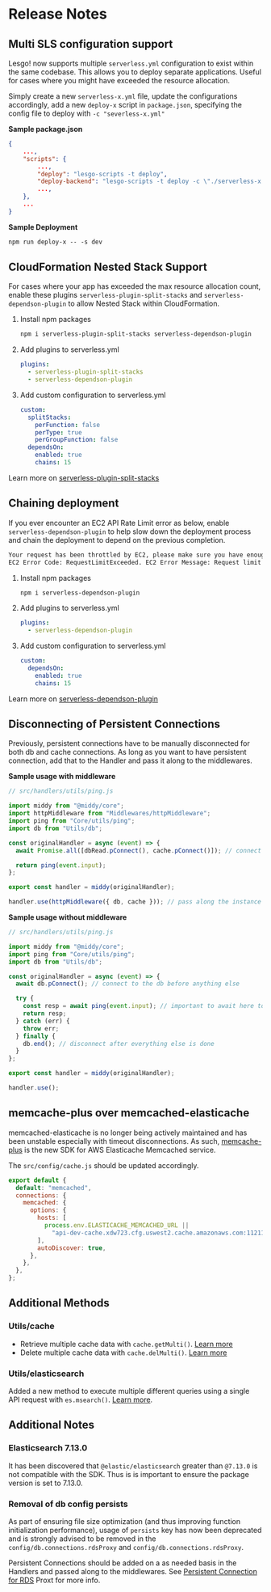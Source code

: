 # Release Notes

## Multi SLS configuration support

Lesgo! now supports multiple `serverless.yml` configuration to exist within the same codebase. This allows you to deploy separate applications. Useful for cases where you might have exceeded the resource allocation.

Simply create a new `serverless-x.yml` file, update the configurations accordingly, add a new `deploy-x` script in `package.json`, specifying the config file to deploy with `-c "severless-x.yml"`

**Sample package.json**

```json
{
    ...,
    "scripts": {
        ...,
        "deploy": "lesgo-scripts -t deploy",
        "deploy-backend": "lesgo-scripts -t deploy -c \"./serverless-x.yml\"",
        ...,
    },
    ...
}
```

**Sample Deployment**

```apache
npm run deploy-x -- -s dev
```

## CloudFormation Nested Stack Support

For cases where your app has exceeded the max resource allocation count, enable these plugins `serverless-plugin-split-stacks` and `serverless-dependson-plugin` to allow Nested Stack within CloudFormation.

1. Install npm packages
   ```apache
   npm i serverless-plugin-split-stacks serverless-dependson-plugin
   ```
2. Add plugins to serverless.yml
   ```yaml
   plugins:
     - serverless-plugin-split-stacks
     - serverless-dependson-plugin
   ```
3. Add custom configuration to serverless.yml
   ```yaml
   custom:
     splitStacks:
       perFunction: false
       perType: true
       perGroupFunction: false
     dependsOn:
       enabled: true
       chains: 15
   ```

Learn more on [serverless-plugin-split-stacks](https://www.npmjs.com/package/serverless-plugin-split-stacks)

## Chaining deployment

If you ever encounter an EC2 API Rate Limit error as below, enable `serverless-dependson-plugin` to help slow down the deployment process and chain the deployment to depend on the previous completion.

```bash
Your request has been throttled by EC2, please make sure you have enough API rate limit.
EC2 Error Code: RequestLimitExceeded. EC2 Error Message: Request limit exceeded.
```

1. Install npm packages
   ```apache
   npm i serverless-dependson-plugin
   ```
2. Add plugins to serverless.yml
   ```yaml
   plugins:
     - serverless-dependson-plugin
   ```
3. Add custom configuration to serverless.yml
   ```yaml
   custom:
     dependsOn:
       enabled: true
       chains: 15
   ```

Learn more on [serverless-dependson-plugin](https://www.serverless.com/plugins/serverless-dependson-plugin)

## Disconnecting of Persistent Connections

Previously, persistent connections have to be manually disconnected for both db and cache connections. As long as you want to have persistent connection, add that to the Handler and pass it along to the middlewares.

**Sample usage with middleware**

```js
// src/handlers/utils/ping.js

import middy from "@middy/core";
import httpMiddleware from "Middlewares/httpMiddleware";
import ping from "Core/utils/ping";
import db from "Utils/db";

const originalHandler = async (event) => {
  await Promise.all([dbRead.pConnect(), cache.pConnect()]); // connect to the db and cache before anything else

  return ping(event.input);
};

export const handler = middy(originalHandler);

handler.use(httpMiddleware({ db, cache })); // pass along the instance to the middleware
```

**Sample usage without middleware**

```js
// src/handlers/utils/ping.js

import middy from "@middy/core";
import ping from "Core/utils/ping";
import db from "Utils/db";

const originalHandler = async (event) => {
  await db.pConnect(); // connect to the db before anything else

  try {
    const resp = await ping(event.input); // important to await here to prevent premature disconnection
    return resp;
  } catch (err) {
    throw err;
  } finally {
    db.end(); // disconnect after everything else is done
  }
};

export const handler = middy(originalHandler);

handler.use();
```

## memcache-plus over memcached-elasticache

memcached-elasticache is no longer being actively maintained and has been unstable especially with timeout disconnections. As such, [memcache-plus](https://www.npmjs.com/package/memcache-plus) is the new SDK for AWS Elasticache Memcached service.

The `src/config/cache.js` should be updated accordingly.

```js
export default {
  default: "memcached",
  connections: {
    memcached: {
      options: {
        hosts: [
          process.env.ELASTICACHE_MEMCACHED_URL ||
            "api-dev-cache.xdw723.cfg.uswest2.cache.amazonaws.com:11211",
        ],
        autoDiscover: true,
      },
    },
  },
};
```

## Additional Methods

### Utils/cache

- Retrieve multiple cache data with `cache.getMulti()`. [Learn more](../advance/cache.md#retrieving-multiple-data-from-the-cache)
- Delete multiple cache data with `cache.delMulti()`. [Learn more](../advance/cache.md#deleting-multiple-cache-data)

### Utils/elasticsearch

Added a new method to execute multiple different queries using a single API request with `es.msearch()`. [Learn more](../packages/elasticsearch.md#esmsearch).

## Additional Notes

### Elasticsearch 7.13.0

It has been discovered that `@elastic/elasticsearch` greater than `@7.13.0` is not compatible with the SDK. Thus is is important to ensure the package version is set to 7.13.0.

### Removal of db config persists

As part of ensuring file size optimization (and thus improving function initialization performance), usage of `persists` key has now been deprecated and is strongly advised to be removed in the `config/db.connections.rdsProxy` and `config/db.connections.rdsProxy`.

Persistent Connections should be added on a as needed basis in the Handlers and passed along to the middlewares. See [Persistent Connection for RDS](../database/rds-aurora.md#persistent-connection-for-rds-proxy) Proxt for more info.
